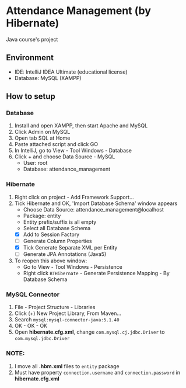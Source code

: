 # Attendance Management (by Hibernate)
Java course's project
## Environment
* IDE: IntelliJ IDEA Ultimate (educational license)
* Database: MySQL (XAMPP)
## How to setup
### Database
1. Install and open XAMPP, then start Apache and MySQL
2. Click Admin on MySQL
3. Open tab SQL at Home
4. Paste attached script and click GO
5. In IntelliJ, go to View - Tool Windows - Database
6. Click + and choose Data Source - MySQL
    * User: root
    * Database: attendance_management

### Hibernate
1. Right click on project - Add Framework Support...
2. Tick Hibernate and OK, 'Import Database Schema' window appears
   * Choose Data Source: attendance_management@localhost
   * Package: entity
   * Entity prefix/suffix is all empty 
   * Select all Database Schema
   * [x] Add to Session Factory
   * [ ] Generate Column Properties
   * [x] Tick Generate Separate XML per Entity
   * [ ] Generate JPA Annotations (Java5)
3. To reopen this above window:
   * Go to View - Tool Windows - Persistence
   * Right click `BTHibernate` - Generate Persistence Mapping - By Database Schema
   
### MySQL Connector
1. File - Project Structure - Libraries
2. Click (+) New Project Library, From Maven...
3. Search `mysql:mysql-connector-java:5.1.40`
4. OK - OK - OK
5. Open **hibernate.cfg.xml**, change `com.mysql.cj.jdbc.Driver` to `com.mysql.jdbc.Driver`


### NOTE:
1. I move all **.hbm.xml** files to `entity` package
2. Must have property `connection.username` and `connection.password` in **hibernate.cfg.xml**